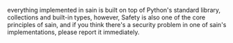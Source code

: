 everything implemented in sain is built on top of Python's standard library, collections and built-in types, however,
Safety is also one of the core principles of sain, and if you think there's a security problem in one of sain's implementations, please report it immediately.
